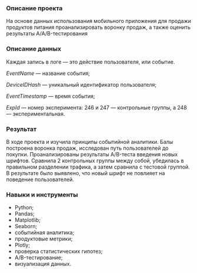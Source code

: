 ### Описание проекта
На основе данных использования мобильного приложения для продажи продуктов питания проанализировать воронку продаж, а также оценить результаты A/A/B-тестирования 

### Описание данных
Каждая запись в логе — это действие пользователя, или событие. 

*EventName* — название события;

*DeviceIDHash* — уникальный идентификатор пользователя;

*EventTimestamp* — время события;

*ExpId* — номер эксперимента: 246 и 247 — контрольные группы, а 248 — экспериментальная.

### Результат

В ходе проекта и изучила принципы событийной аналитики. Балы построена воронка продаж, исследован путь пользователей до покупки. Проанализированы результаты A/B-теста введения новых шрифтов. Сравнила 2 контрольных группы между собой, убедилась в правильном разделении трафика, а затем сравнила с тестовой группой. 
В результате было выявлено, что новый шрифт не повлияет на поведение пользователей.

### Навыки и инструменты

+ Python;
+ Pandas;
+ Matplotlib;
+ Seaborn;
+ событийная аналитика;
+ продуктовые метрики;
+ Plotly;
+ проверка статистических гипотез;
+ A/B-тестирование;
+ визуализация данных.
